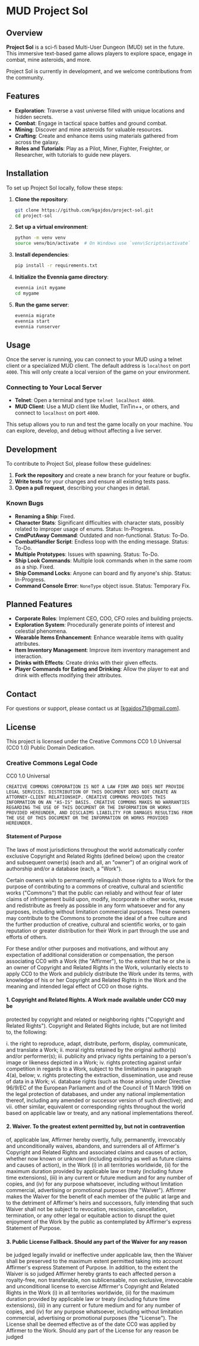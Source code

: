 # MUD Project Sol


## Overview
**Project Sol** is a sci-fi based Multi-User Dungeon (MUD) set in the future. This immersive text-based game allows players to explore space, engage in combat, mine asteroids, and more.

Project Sol is currently in development, and we welcome contributions from the community.

## Features
- **Exploration**: Traverse a vast universe filled with unique locations and hidden secrets.
- **Combat**: Engage in tactical space battles and ground combat.
- **Mining**: Discover and mine asteroids for valuable resources.
- **Crafting**: Create and enhance items using materials gathered from across the galaxy.
- **Roles and Tutorials**: Play as a Pilot, Miner, Fighter, Freighter, or Researcher, with tutorials to guide new players.

## Installation
To set up Project Sol locally, follow these steps:

1. **Clone the repository**:
    ```sh
    git clone https://github.com/kgajdos/project-sol.git
    cd project-sol
    ```

2. **Set up a virtual environment**:
    ```sh
    python -m venv venv
    source venv/bin/activate  # On Windows use `venv\Scripts\activate`
    ```

3. **Install dependencies**:
    ```sh
    pip install -r requirements.txt
    ```

4. **Initialize the Evennia game directory**:
    ```sh
    evennia init mygame
    cd mygame
    ```

5. **Run the game server**:
    ```sh
    evennia migrate
    evennia start
    evennia runserver
    ```

## Usage
Once the server is running, you can connect to your MUD using a telnet client or a specialized MUD client. The default address is `localhost` on port `4000`. This will only create a local version of the game on your environment.

### Connecting to Your Local Server
- **Telnet**: Open a terminal and type `telnet localhost 4000`.
- **MUD Client**: Use a MUD client like Mudlet, TinTin++, or others, and connect to `localhost` on port `4000`.

This setup allows you to run and test the game locally on your machine. You can explore, develop, and debug without affecting a live server.

## Development
To contribute to Project Sol, please follow these guidelines:

1. **Fork the repository** and create a new branch for your feature or bugfix.
2. **Write tests** for your changes and ensure all existing tests pass.
3. **Open a pull request**, describing your changes in detail.

### Known Bugs
- **Renaming a Ship**: Fixed.
- **Character Stats**: Significant difficulties with character stats, possibly related to improper usage of enums. Status: In-Progress.
- **CmdPutAway Command**: Outdated and non-functional. Status: To-Do.
- **CombatHandler Script**: Endless loop with the ending message. Status: To-Do.
- **Multiple Prototypes**: Issues with spawning. Status: To-Do.
- **Ship Look Commands**: Multiple look commands when in the same room as a ship. Fixed.
- **Ship Command Locks**: Anyone can board and fly anyone's ship. Status: In-Progress.
- **Command Console Error**: `NoneType` object issue. Status: Temporary Fix.

## Planned Features
- **Corporate Roles**: Implement CEO, COO, CFO roles and building projects.
- **Exploration System**: Procedurally generate points of interest and celestial phenomena.
- **Wearable Items Enhancement**: Enhance wearable items with quality attributes.
- **Item Inventory Management**: Improve item inventory management and interaction.
- **Drinks with Effects**: Create drinks with their given effects.
- **Player Commands for Eating and Drinking**: Allow the player to eat and drink with effects modifying their attributes.

## Contact
For questions or support, please contact us at [kgajdos71@gmail.com].

## License
This project is licensed under the Creative Commons CC0 1.0 Universal (CC0 1.0) Public Domain Dedication.

### Creative Commons Legal Code

CC0 1.0 Universal

    CREATIVE COMMONS CORPORATION IS NOT A LAW FIRM AND DOES NOT PROVIDE
    LEGAL SERVICES. DISTRIBUTION OF THIS DOCUMENT DOES NOT CREATE AN
    ATTORNEY-CLIENT RELATIONSHIP. CREATIVE COMMONS PROVIDES THIS
    INFORMATION ON AN "AS-IS" BASIS. CREATIVE COMMONS MAKES NO WARRANTIES
    REGARDING THE USE OF THIS DOCUMENT OR THE INFORMATION OR WORKS
    PROVIDED HEREUNDER, AND DISCLAIMS LIABILITY FOR DAMAGES RESULTING FROM
    THE USE OF THIS DOCUMENT OR THE INFORMATION OR WORKS PROVIDED
    HEREUNDER.

#### Statement of Purpose

The laws of most jurisdictions throughout the world automatically confer
exclusive Copyright and Related Rights (defined below) upon the creator
and subsequent owner(s) (each and all, an "owner") of an original work of
authorship and/or a database (each, a "Work").

Certain owners wish to permanently relinquish those rights to a Work for
the purpose of contributing to a commons of creative, cultural and
scientific works ("Commons") that the public can reliably and without fear
of later claims of infringement build upon, modify, incorporate in other
works, reuse and redistribute as freely as possible in any form whatsoever
and for any purposes, including without limitation commercial purposes.
These owners may contribute to the Commons to promote the ideal of a free
culture and the further production of creative, cultural and scientific
works, or to gain reputation or greater distribution for their Work in
part through the use and efforts of others.

For these and/or other purposes and motivations, and without any
expectation of additional consideration or compensation, the person
associating CC0 with a Work (the "Affirmer"), to the extent that he or she
is an owner of Copyright and Related Rights in the Work, voluntarily
elects to apply CC0 to the Work and publicly distribute the Work under its
terms, with knowledge of his or her Copyright and Related Rights in the
Work and the meaning and intended legal effect of CC0 on those rights.

#### 1. Copyright and Related Rights. A Work made available under CC0 may be
protected by copyright and related or neighboring rights ("Copyright and
Related Rights"). Copyright and Related Rights include, but are not
limited to, the following:

  i. the right to reproduce, adapt, distribute, perform, display,
     communicate, and translate a Work;
 ii. moral rights retained by the original author(s) and/or performer(s);
iii. publicity and privacy rights pertaining to a person's image or
     likeness depicted in a Work;
 iv. rights protecting against unfair competition in regards to a Work,
     subject to the limitations in paragraph 4(a), below;
  v. rights protecting the extraction, dissemination, use and reuse of data
     in a Work;
 vi. database rights (such as those arising under Directive 96/9/EC of the
     European Parliament and of the Council of 11 March 1996 on the legal
     protection of databases, and under any national implementation
     thereof, including any amended or successor version of such
     directive); and
vii. other similar, equivalent or corresponding rights throughout the
     world based on applicable law or treaty, and any national
     implementations thereof.

#### 2. Waiver. To the greatest extent permitted by, but not in contravention
of, applicable law, Affirmer hereby overtly, fully, permanently,
irrevocably and unconditionally waives, abandons, and surrenders all of
Affirmer's Copyright and Related Rights and associated claims and causes
of action, whether now known or unknown (including existing as well as
future claims and causes of action), in the Work (i) in all territories
worldwide, (ii) for the maximum duration provided by applicable law or
treaty (including future time extensions), (iii) in any current or future
medium and for any number of copies, and (iv) for any purpose whatsoever,
including without limitation commercial, advertising or promotional
purposes (the "Waiver"). Affirmer makes the Waiver for the benefit of each
member of the public at large and to the detriment of Affirmer's heirs and
successors, fully intending that such Waiver shall not be subject to
revocation, rescission, cancellation, termination, or any other legal or
equitable action to disrupt the quiet enjoyment of the Work by the public
as contemplated by Affirmer's express Statement of Purpose.

#### 3. Public License Fallback. Should any part of the Waiver for any reason
be judged legally invalid or ineffective under applicable law, then the
Waiver shall be preserved to the maximum extent permitted taking into
account Affirmer's express Statement of Purpose. In addition, to the
extent the Waiver is so judged Affirmer hereby grants to each affected
person a royalty-free, non transferable, non sublicensable, non exclusive,
irrevocable and unconditional license to exercise Affirmer's Copyright and
Related Rights in the Work (i) in all territories worldwide, (ii) for the
maximum duration provided by applicable law or treaty (including future
time extensions), (iii) in any current or future medium and for any number
of copies, and (iv) for any purpose whatsoever, including without
limitation commercial, advertising or promotional purposes (the
"License"). The License shall be deemed effective as of the date CC0 was
applied by Affirmer to the Work. Should any part of the License for any
reason be judged

